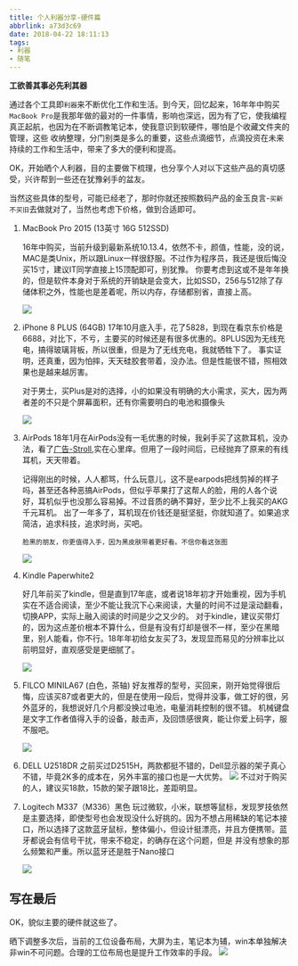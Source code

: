 ```yaml
---
title: 个人利器分享-硬件篇
abbrlink: a73d3c69
date: 2018-04-22 18:11:13
tags:
- 利器
- 随笔
---
```

**工欲善其事必先利其器**

通过各个工具即`利器`来不断优化工作和生活。到今天，回忆起来，16年年中购买`MacBook Pro`是我那年做的最对的一件事情，影响也深远，因为有了它，使我编程真正起航，也因为在不断调教笔记本，使我意识到软硬件，哪怕是个收藏文件夹的管理，这些
收纳整理，分门别类是多么的重要，这些点滴细节，点滴投资在未来持续的工作和生活中，带来了多大的便利和提高。

OK，开始晒个人利器，目的主要做下梳理，也分享个人对以下这些产品的真切感受，兴许帮到一些还在犹豫剁手的盆友。

当然这些具体的型号，可能已经老了，那时你就还按照数码产品的金玉良言-`买新不买旧`去做就对了，当然也考虑下价格，做到合适即可。


1.  MacBook Pro 2015 (13英寸 16G 512SSD)
    
    16年中购买，当前升级到最新系统10.13.4，依然不卡，颜值，性能，没的说，MAC是类Unix，所以跟Linux一样很舒服。不过作为程序员，我还是很后悔没买15寸，建议IT同学直接上15顶配即可，别犹豫。
    你要考虑到这或不是年年换的，但是软件本身对于系统的开销缺是会变大，比如SSD，256与512除了存储体积之外，性能也是差着呢，所以内存，存储都别省，直接上高。
    
    ![](http://or0g12e5e.bkt.clouddn.com/blog/2018-04-22-103053.png)
2.  iPhone 8 PLUS (64GB)
    17年10月底入手，花了5828，到现在看京东价格是6688，对比下，不亏，主要买的时候还是有很多优惠的。8PLUS因为无线充电，搞得玻璃背板，所以很重，但是为了无线充电，我就牺牲下了。
    事实证明，还真重，因为怕摔，天天硅胶套带着，没办法。但是性能很不错，照相效果也是越来越厉害。
    
    对于男士，买Plus是对的选择，小的如果没有明确的大小需求，买大，因为两者差的不只是个屏幕面积，还有你需要明白的电池和摄像头
    
    ![](http://or0g12e5e.bkt.clouddn.com/blog/2018-04-22-102959.png)
3.  AirPods
    18年1月在AirPods没有一毛优惠的时候，我剁手买了这款耳机，没办法，看了[广告-Stroll](https://www.bilibili.com/video/av8016203/),实在心里痒。但用了一段时间后，已经抛弃了原来的有线耳机，天天带着。
    
    记得刚出的时候，人人都骂，什么玩意儿，这不是earpods把线剪掉的样子吗，甚至还各种恶搞AirPods，但似乎苹果打了这帮人的脸，用的人各个说好，耳机似乎也没那么容易掉。不过音质的确不算好，至少比不上我买的AKG千元耳机。
    出了一年多了，耳机现在价钱还是挺坚挺，你就知道了。如果追求简洁，追求科技，追求时尚，买吧。
     
      `脸黑的朋友，你更值得入手，因为黑皮肤带着更好看。不信你看这张图`

    ![](http://or0g12e5e.bkt.clouddn.com/blog/2018-04-22-103427.png)
    
4.  Kindle Paperwhite2 

    好几年前买了kindle，但是直到17年底，或者说18年初才开始重视，因为手机实在不适合阅读，至少不能让我沉下心来阅读，大量的时间不过是滚动翻看，切换APP，实际上融入阅读的时间是少之又少的。
    对于kindle，建议买带灯的，因为这点差价根本不算什么，但是有没有灯却是很不一样，至少在黑暗里，别人能看，你不行。18年年初给女友买了3，发现显而易见的分辨率比以前明显好，直观感受是更细腻了。
    
    ![](http://or0g12e5e.bkt.clouddn.com/blog/2018-04-22-104057.png)

5.  FILCO MINILA67 (白色，茶轴)
    好友推荐的型号，买回来，刚开始觉得很后悔，应该买87或者更大的，但是在使用一段后，觉得并没事，做工好的很，另外蓝牙的，我想说好几个月都没换过电池，电量消耗控制的很不错。
    机械键盘是文字工作者值得入手的设备，敲击声，及回馈感很爽，能让你爱上码字，服不服吧。
    
    ![](http://or0g12e5e.bkt.clouddn.com/blog/2018-04-22-105136.png)

6.  DELL U2518DR 
    之前买过D2515H，两款都挺不错的，Dell显示器的架子真心不错，毕竟2K多的成本在，另外丰富的接口也是一大优势。
    ![](http://or0g12e5e.bkt.clouddn.com/blog/2018-04-22-105252.png)
    不过对于购买的人，建议买18款，15款的架子跟18比，差距明显。
7.  Logitech M337（M336）黑色
    玩过微软，小米，联想等鼠标，发现罗技依然是主要选择，即使型号也会发现没什么好挑的。因为不想占用稀缺的笔记本接口，所以选择了这款蓝牙鼠标，整体偏小，但设计挺漂亮，并且方便携带。蓝牙都说会有信号干扰，带来不稳定，的确存在这个问题，但是
    并没有想象的那么频繁和严重。所以蓝牙还是胜于Nano接口
    
    ![](http://or0g12e5e.bkt.clouddn.com/blog/2018-04-22-110834.png)

## 写在最后
OK，貌似主要的硬件就这些了。

晒下调整多次后，当前的工位设备布局，大屏为主，笔记本为辅，win本单独解决非win不可问题。合理的工位布局也是提升工作效率的手段。
![](http://or0g12e5e.bkt.clouddn.com/blog/2018-04-22-104659.png)